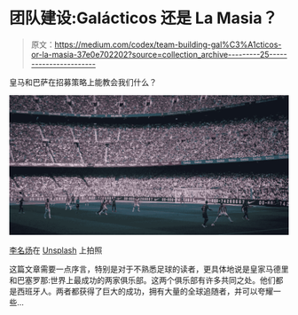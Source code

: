 # 团队建设:Galácticos 还是 La Masia？

> 原文：<https://medium.com/codex/team-building-gal%C3%A1cticos-or-la-masia-37e0e702202?source=collection_archive---------25----------------------->

皇马和巴萨在招募策略上能教会我们什么？

![](img/417c6566f63fa11701dc4e4a37336fe3.png)

[李名炀](https://unsplash.com/@guoshiwushuang?utm_source=unsplash&utm_medium=referral&utm_content=creditCopyText)在 [Unsplash](https://unsplash.com/s/photos/barcelona-football?utm_source=unsplash&utm_medium=referral&utm_content=creditCopyText) 上拍照

这篇文章需要一点序言，特别是对于不熟悉足球的读者，更具体地说是皇家马德里和巴塞罗那:世界上最成功的两家俱乐部。这两个俱乐部有许多共同之处。他们都是西班牙人。两者都获得了巨大的成功，拥有大量的全球追随者，并可以夸耀一些…
